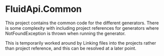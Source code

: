 # FluidApi.Common
This project contains the common code for the different generators. There is some complexity with including project
references for generators where NotFoundException is thrown when running the generator.

This is temporarily worked around by Linking files into the projects rather than project reference, and this can be resolved at a later point.